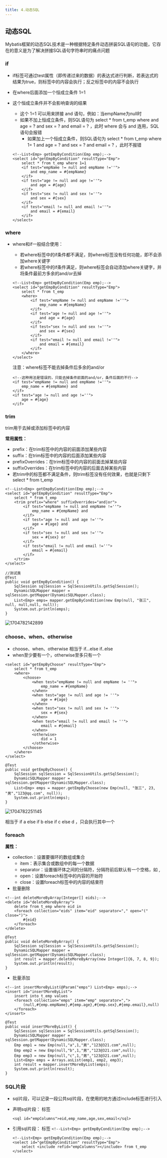 ```yaml
---
title: 4.动态SQL
---
```

## 动态SQL

Mybatis框架的动态SQL技术是一种根据特定条件动态拼装SQL语句的功能，它存在的意义是为了解决拼接SQL语句字符串时的痛点问题

### if

* if标签可通过test属性（即传递过来的数据）的表达式进行判断，若表达式的结果为true，则标签中的内容会执行；反之标签中的内容不会执行
* 在where后面添加一个恒成立条件 1=1
* 这个恒成立条件并不会影响查询的结果

  * 这个 1=1 可以用来拼接 and 语句，例如：当empName为null时
  * 如果不加上恒成立条件，则SQL语句为 select * from t_emp where and age = ? and sex = ? and email = ? ，此时 where 会与 and 连用，SQL语句会报错
    * 如果加上一个恒成立条件，则SQL语句为 select * from t_emp where 1= 1 and age = ? and sex = ? and email = ? ，此时不报错

  ```
  <!--List<Emp> getEmpByCondition(Emp emp);-->
  <select id="getEmpByCondition" resultType="Emp">
      select * from t_emp where 1=1
      <if test="empName != null and empName !=''">
          and emp_name = #{empName}
      </if>
      <if test="age != null and age !=''">
          and age = #{age}
      </if>
      <if test="sex != null and sex !=''">
          and sex = #{sex}
      </if>
      <if test="email != null and email !=''">
          and email = #{email}
      </if>
  </select>
  ```

### where

* where和if一般结合使用：

  * 若where标签中的if条件都不满足，则where标签没有任何功能，即不会添加where关键字
  * 若where标签中的if条件满足，则where标签会自动添加where关键字，并将条件最前方多余的and/or去掉

  ```
  <!--List<Emp> getEmpByCondition(Emp emp);-->
  <select id="getEmpByCondition" resultType="Emp">
      select * from t_emp
      <where>
          <if test="empName != null and empName !=''">
              emp_name = #{empName}
          </if>
          <if test="age != null and age !=''">
              and age = #{age}
          </if>
          <if test="sex != null and sex !=''">
              and sex = #{sex}
          </if>
          <if test="email != null and email !=''">
              and email = #{email}
          </if>
      </where>
  </select>
  ```

  注意：where标签不能去掉条件后多余的and/or

  ```
  <!--这种用法是错误的，只能去掉条件前面的and/or，条件后面的不行-->
  <if test="empName != null and empName !=''">
      emp_name = #{empName} and
  </if>
  <if test="age != null and age !=''">
      age = #{age}
  </if>
  ```

### trim

trim用于去掉或添加标签中的内容

**常用属性：**

* prefix：在trim标签中的内容的前面添加某些内容
* suffix：在trim标签中的内容的后面添加某些内容
* prefixOverrides：在trim标签中的内容的前面去掉某些内容
* suffixOverrides：在trim标签中的内容的后面去掉某些内容
* 若trim中的标签都不满足条件，则trim标签没有任何效果，也就是只剩下 select * from t_emp

```
<!--List<Emp> getEmpByCondition(Emp emp);-->
<select id="getEmpByCondition" resultType="Emp">
    select * from t_emp
    <trim prefix="where" suffixOverrides="and|or">
        <if test="empName != null and empName !=''">
            emp_name = #{empName} and
        </if>
        <if test="age != null and age !=''">
            age = #{age} and
        </if>
        <if test="sex != null and sex !=''">
            sex = #{sex} or
        </if>
        <if test="email != null and email !=''">
            email = #{email}
        </if>
    </trim>
</select>
```

```
//测试类
@Test
public void getEmpByCondition() {
    SqlSession sqlSession = SqlSessionUtils.getSqlSession();
    DynamicSQLMapper mapper = sqlSession.getMapper(DynamicSQLMapper.class);
    List<Emp> emps= mapper.getEmpByCondition(new Emp(null, "张三", null, null,null, null));
    System.out.println(emps);
}
```

![1704782142899](images/1704782142899.png)

### choose、when、otherwise

* choose、when、otherwise 相当于 if...else if..else
* when至少要有一个，otherwise至多只有一个

```
<select id="getEmpByChoose" resultType="Emp">
    select * from t_emp
    <where>
        <choose>
            <when test="empName != null and empName != ''">
                emp_name = #{empName}
            </when>
            <when test="age != null and age != ''">
                age = #{age}
            </when>
            <when test="sex != null and sex != ''">
                sex = #{sex}
            </when>
            <when test="email != null and email != ''">
                email = #{email}
            </when>
            <otherwise>
                did = 1
            </otherwise>
        </choose>
    </where>
</select>
```

```
@Test
public void getEmpByChoose() {
    SqlSession sqlSession = SqlSessionUtils.getSqlSession();
    DynamicSQLMapper mapper = sqlSession.getMapper(DynamicSQLMapper.class);
    List<Emp> emps = mapper.getEmpByChoose(new Emp(null, "张三", 23, "男","123@qq.com", null));
    System.out.println(emps);
}
```

![1704782251145](images/1704782251145.png)

相当于 if a else if b else if c else d ，只会执行其中一个

### foreach

**属性：**

* collection：设置要循环的数组或集合
  * item：表示集合或数组中的每一个数据
  * separator：设置循环体之间的分隔符，分隔符前后默认有一个空格，如 ,
  * open：设置foreach标签中的内容的开始符
  * close：设置foreach标签中的内容的结束符
* 批量删除

```
<!--int deleteMoreByArray(Integer[] eids);-->
<delete id="deleteMoreByArray">
    delete from t_emp where eid in
    <foreach collection="eids" item="eid" separator="," open="(" close=")">
        #{eid}
    </foreach>
</delete>
```

```
@Test
public void deleteMoreByArray() {
    SqlSession sqlSession = SqlSessionUtils.getSqlSession();
    DynamicSQLMapper mapper = sqlSession.getMapper(DynamicSQLMapper.class);
    int result = mapper.deleteMoreByArray(new Integer[]{6, 7, 8, 9});
    System.out.println(result);
}
```

* 批量添加

```
<!--int insertMoreByList(@Param("emps") List<Emp> emps);-->
<insert id="insertMoreByList">
    insert into t_emp values
    <foreach collection="emps" item="emp" separator=",">
        (null,#{emp.empName},#{emp.age},#{emp.sex},#{emp.email},null)
    </foreach>
</insert>
```

```
@Test
public void insertMoreByList() {
    SqlSession sqlSession = SqlSessionUtils.getSqlSession();
    DynamicSQLMapper mapper = sqlSession.getMapper(DynamicSQLMapper.class);
    Emp emp1 = new Emp(null,"a",1,"男","123@321.com",null);
    Emp emp2 = new Emp(null,"b",1,"男","123@321.com",null);
    Emp emp3 = new Emp(null,"c",1,"男","123@321.com",null);
    List<Emp> emps = Arrays.asList(emp1, emp2, emp3);
    int result = mapper.insertMoreByList(emps);
    System.out.println(result);
}
```

### SQL片段

* sql片段，可以记录一段公共sql片段，在使用的地方通过include标签进行引入
* 声明sql片段：  标签

  ```
  <sql id="empColumns">eid,emp_name,age,sex,email</sql>
  ```
* 引用sql片段：  标签 `<!--List<Emp> getEmpByCondition(Emp emp);-->`

  ```
  <!--List<Emp> getEmpByCondition(Emp emp);-->
  <select id="getEmpByCondition" resultType="Emp">
      select <include refid="empColumns"></include> from t_emp
  </select>
  ```
